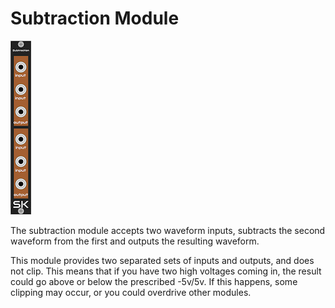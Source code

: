 # Subtraction Module

![Subtraction Module](images/subtraction.png)

The subtraction module accepts two waveform inputs, subtracts the second waveform
from the first and outputs the resulting waveform.

This module provides two separated sets of inputs and outputs, and does not clip.
This means that if you have two high voltages coming in, the result could go
above or below the prescribed -5v/5v.  If this happens, some clipping may occur,
or you could overdrive other modules.
